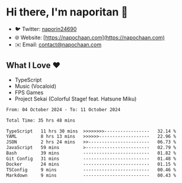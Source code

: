 # Hi there, I'm naporitan 👋

- 🐦 Twitter: [naporin24690](https://twitter.com/naporin24690)
- 🌐 Website: [https://napochaan.com](https://napochaan.com)
- ✉️ Email: [contact@napochaan.com](mailto:contact@napochaan.com)

## What I Love ❤️
- TypeScript
- Music (Vocaloid)
- FPS Games
- Project Sekai (Colorful Stage! feat. Hatsune Miku)

<!--START_SECTION:waka-->

```txt
From: 04 October 2024 - To: 11 October 2024

Total Time: 35 hrs 48 mins

TypeScript   11 hrs 30 mins  >>>>>>>>-----------------   32.14 %
YAML         8 hrs 13 mins   >>>>>>-------------------   22.96 %
JSON         2 hrs 24 mins   >>-----------------------   06.73 %
JavaScript   59 mins         >------------------------   02.79 %
Bash         39 mins         -------------------------   01.82 %
Git Config   31 mins         -------------------------   01.48 %
Docker       24 mins         -------------------------   01.15 %
TSConfig     9 mins          -------------------------   00.46 %
Markdown     9 mins          -------------------------   00.43 %
```

<!--END_SECTION:waka-->

